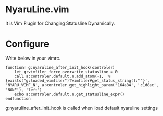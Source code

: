NyaruLine.vim
=========

It is Vim Plugin for Changing Statusline Dynamically.


Configure
=========
Write below in your vimrc.

    function! g:nyaruline_after_init_hook(controler)
        let g:vimfiler_force_overwrite_statusline = 0
        call a:controler.default.n.add_atom(-1, '%{exists("g:loaded_vimfiler")?vimfiler#get_status_string():""}',  'NYARU_VIMF_N', a:controler.get_highlight_param('164a84', 'c1d8ac', 'NONE'), 'left')
        echo a:controler.default.n.get_statusline_expr()
    endfunction

g:nyaruline_after_init_hook is called when load default nyaruline settings

